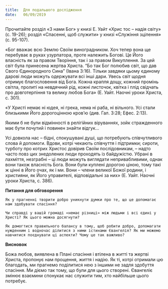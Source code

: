```yaml
---
title:  Для подальшого дослідження
date:   06/09/2019
---
```


Прочитайте розділ «З нами Бог» у книзі Е. Уайт «Хрис­ тос – надія світу» (с. 19-26); розділ «Спасенні, щоб служити» у книзі «Служіння зцілення» (с. 95-107).

«Бог вважає всю Землю Своїм виноградником. Хоч тепер вона ще перебуває в руках узурпатора, проте належить Богові. Це Його власність як за правом Творіння, так і за правом Викуплення. За цей світ була принесена жертва Христа. “Бо так Бог полюбив світ, що дав Свого Єдинородного Сина” (Івана 3:16). Тільки завдяки цьому єдиному дарові люди можуть одержувати всі інші дари. Увесь світ щодня отримує благословення від Бога. Кожна крапля дощу, кожний промінь світла, пролиті на невдячний рід, кожні листочок, квітка і плід свідчать про довготерпіння та велику любов Бога» (Е. Уайт. Наочні уроки Христа, с. 301).

«У Христі немає ні юдея, ні грека, нема ні раба, ні вільного. Усі стали близькими Його дорогоцінною кров’ю (див. Гал. 3:28; Ефес. 2:13).

Якими б не були відмінності в релігійних віруваннях, зойк стражденного має бути почутий і повинен знайти відгук...

Усі довкола нас – бідні, спокушувані душі, що потребують співчутливого слова й допомоги. Вдови, котрі чекають співчуття і підтримки; сироти, турботу про котрих Христос довірив Своїм послідовникам, – надто часто повз цих знедолених люди проходять із байдужістю. Убрані в лахміття, незграбні – ці люди можуть виглядати непривабливими, однак вони також власність Бога. Вони були куплені дорогою ціною, тому такі ж цінні в Його очах, як і ми. Вони – члени великої Божої родини, і християни, як Його управителі, відповідальні за них» (Е. Уайт. Наочні уроки Христа, с. 386).

**Питання для обговорення**

`Як у прагненні творити добро уникнути думки про те, що це допомагає нам здобувати спасіння?`

`Чи справді у вашій громаді «немає різниці» між людьми і всі єдині у Христі? Як цього можна досягнути?`

`Як домогтися правильного балансу в тому, щоб робити добро, допомагати нужденним і водночас ділитися з ними істинами Євангелія? Як ми можемо навчитися поєднувати ці аспекти? Чому це так важливо?`

**Висновок**

Божа любов, виявлена в Плані спасіння і втілена в житті та жертві Христа, пропонує нам прощення, життя і надію. Як ті, котрі отримали цю благодать, ми прагнемо поділитися нею з іншими не задля здобуття спасіння. Ми діємо так тому, що були для цього створені. Євангеліє змінює взаємини спонукає нас служити тим, хто найбільше цього потребує.
